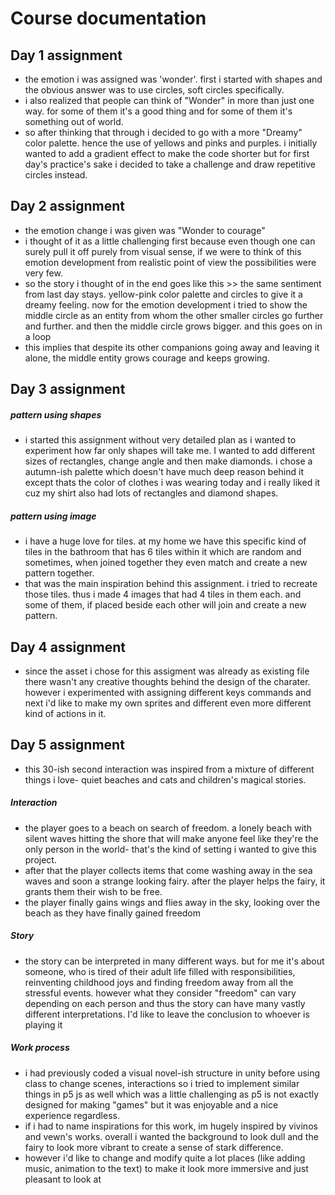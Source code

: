
# Course documentation

## Day 1 assignment
- the emotion i was assigned was 'wonder'. first i started with shapes and the obvious answer was to use circles, soft circles specifically.
- i also realized that people can think of "Wonder" in more than just one way. for some of them it's a good thing and for some of them it's something out of world.
- so after thinking that through i decided to go with a more "Dreamy" color palette. hence the use of yellows and pinks and purples. i initially wanted to add a gradient effect to make the code shorter but for first day's practice's sake i decided to take a challenge and draw repetitive circles instead.

## Day 2 assignment
- the emotion change i was given was "Wonder to courage"
- i thought of it as a little challenging first because even though one can surely pull it off purely from visual sense, if we were to think of this emotion development from realistic point of view the possibilities were very few.
- so the story i thought of in the end goes like this >> the same sentiment from last day stays. yellow-pink color palette and circles to give it a dreamy feeling. now for the emotion development i tried to show the middle circle as an entity from whom the other smaller circles go further and further. and then the middle circle grows bigger. and this goes on in a loop 
- this implies that despite its other companions going away and leaving it alone, the middle entity grows courage and keeps growing.



## Day 3 assignment

##### pattern using shapes
- i started this assignment without very detailed plan as i wanted to experiment how far only shapes will take me. I wanted to add different sizes of rectangles, change angle and then make diamonds. i chose a autumn-ish palette which doesn't have much deep reason behind it except thats the color of clothes i was wearing today and i really liked it cuz my shirt also had lots of rectangles and diamond shapes.

##### pattern using image
- i have a huge love for tiles. at my home we have this specific kind of tiles in the bathroom that has 6 tiles within it which are random and sometimes, when joined together they even match and create a new pattern together.
- that was the main inspiration behind this assignment. i tried to recreate those tiles. thus i made 4 images that had 4 tiles in them each. and some of them, if placed beside each other will join and create a new pattern.

## Day 4 assignment
- since the asset i chose for this assigment was already as existing file there wasn't any creative thoughts behind the design of the charater. however i experimented with assigning different keys commands and next i'd like to make my own sprites and different even more different kind of actions in it.


## Day 5 assignment
- this 30-ish second interaction was inspired from a mixture of different things i love- quiet beaches and cats and children's magical stories.
##### Interaction 
- the player goes to a beach on search of freedom. a lonely beach with silent waves hitting the shore that will make anyone feel like they're the only person in the world- that's the kind of setting i wanted to give this project.
- after that the player collects items that come washing away in the sea waves and soon a strange looking fairy. after the player helps the fairy, it grants them their wish to be free.
- the player finally gains wings and flies away in the sky, looking over the beach as they have finally gained freedom
##### Story
- the story can be interpreted in many different ways. but for me it's about someone, who is tired of their adult life filled with responsibilities, reinventing childhood joys and finding freedom away from all the stressful events. however what they consider "freedom" can vary depending on each person and thus the story can have many vastly different interpretations. I'd like to leave the conclusion to whoever is playing it
##### Work process
- i had previously coded a visual novel-ish structure in unity before using class to change scenes, interactions so i tried to implement similar things in p5 js as well which was a little challenging as p5 is not exactly designed for making "games" but it was enjoyable and a nice experience regardless.
- if i had to name inspirations for this work, im hugely inspired by vivinos and vewn's works. overall i wanted the background to look dull and the fairy to look more vibrant to create a sense of stark difference.
- however i'd like to change and modify quite a lot places (like adding music, animation to the text) to make it look more immersive and just pleasant to look at